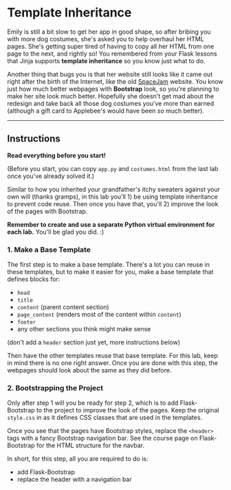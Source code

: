 # Template Inheritance

Emily is still a bit slow to get her app in good shape, so after bribing you with more dog costumes, she's asked you to help overhaul her HTML pages. She's getting super tired of having to copy all her HTML from one page to the next, and rightly so! You remembered from your Flask lessons that Jinja supports **template inheritance** so you know just what to do.

Another thing that bugs you is that her website still looks like it came out right after the birth of the Internet, like the old [SpaceJam](https://spacejam.com/) website. You know just how much better webpages with **Bootstrap** look, so you're planning to make her site look much better. Hopefully she doesn't get mad about the redesign and take back all those dog costumes you've more than earned (although a gift card to Applebee's would have been *so* much better).

___

## Instructions

**Read everything before you start!**

(Before you start, you can copy `app.py` and `costumes.html` from the last lab once you've already solved it.)

Similar to how you inherited your grandfather's itchy sweaters against your own will (thanks gramps), in this lab you'll 1) be using template inheritance to prevent code reuse. Then once you have that, you'll 2) improve the look of the pages with Bootstrap.

**Remember to create and use a separate Python virtual environment for each lab.** You'll be glad you did. :)

### 1. Make a Base Template

The first step is to make a base template. There's a lot you can reuse in these templates, but to make it easier for you, make a base template that defines blocks for:

- `head`
- `title`
- `content` (parent content section)
- `page_content` (renders most of the content within `content`)
- `footer`
- any other sections you think might make sense

(don't add a `header` section just yet, more instructions below)

Then have the other templates reuse that base template. For this lab, keep in mind there is no one right answer. Once you are done with this step, the webpages should look about the same as they did before.

### 2. Bootstrapping the Project

Only after step 1 will you be ready for step 2, which is to add Flask-Bootstrap to the project to improve the look of the pages. Keep the original `style.css` in as it defines CSS classes that are used in the templates.

Once you see that the pages have Bootstrap styles, replace the `<header>` tags with a fancy Bootstrap navigation bar. See the course page on Flask-Bootstrap for the HTML structure for the navbar.

In short, for this step, all you are required to do is:

- add Flask-Bootstrap
- replace the header with a navigation bar
